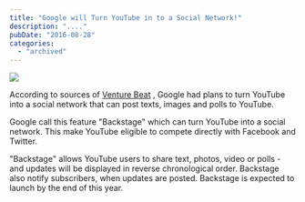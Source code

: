 ```yaml
---
title: "Google will Turn YouTube in to a Social Network!"
description: "...."
pubDate: "2016-08-28"
categories: 
  - "archived"
---
```


[![](/images/maxresdefault%2B%25281%2529.jpg)](https://4.bp.blogspot.com/-2vUaDK6_-4s/VzhyZXbxqXI/AAAAAAAAC74/4CnuvQacBDsHhE1pEzY0vZ2ScdRmdBjVwCPcB/s1600/maxresdefault%2B%25281%2529.jpg)

  

According to sources of [Venture Beat](http://venturebeat.com/2016/08/24/inside-backstage-youtubes-plan-to-bring-photos-polls-and-text-to-the-video-service/) , Google had plans to turn YouTube into a social network that can post texts, images and polls to YouTube.

  

Google call this feature "Backstage" which can turn YouTube into a social network. This make YouTube eligible to compete directly with Facebook and Twitter.

  

"Backstage" allows YouTube users to share text, photos, video or polls - and updates will be displayed in reverse chronological order. Backstage also notify subscribers, when updates are posted. Backstage is expected to launch by the end of this year.
